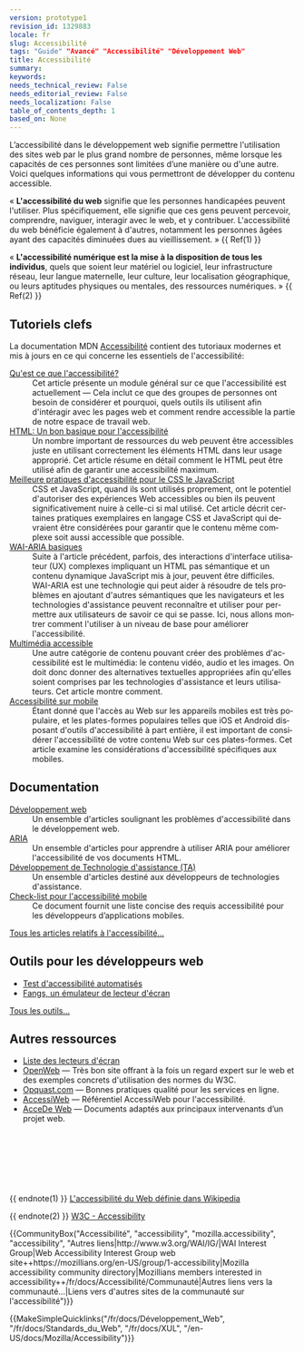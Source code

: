 ```yaml
---
version: prototype1
revision_id: 1329883
locale: fr
slug: Accessibilité
tags: "Guide" "Avancé" "Accessibilité" "Développement Web"
title: Accessibilité
summary: 
keywords: 
needs_technical_review: False
needs_editorial_review: False
needs_localization: False
table_of_contents_depth: 1
based_on: None
---
```

<p><span class="seoSummary">L’accessibilité dans le développement web signifie permettre l'utilisation des sites web par le plus grand nombre de personnes, même lorsque les capacités de ces personnes sont limitées d’une manière ou d'une autre. Voici quelques informations qui vous permettront de développer du contenu accessible.</span></p>

<p>«&nbsp;<strong>L'accessibilité du web</strong> signifie que les personnes handicapées peuvent l'utiliser. Plus spécifiquement, elle signifie que ces gens peuvent percevoir, comprendre, naviguer, interagir avec le web, et y contribuer. L'accessibilité du web bénéficie également à d'autres, notamment les personnes âgées ayant des capacités diminuées dues au vieillissement. » {{ Ref(1) }}</p>

<p>«&nbsp;<strong>L'accessibilité numérique est la mise à la disposition de tous les individus</strong>, quels que soient leur matériel ou logiciel, leur infrastructure réseau, leur langue maternelle, leur culture, leur localisation géographique, ou leurs aptitudes physiques ou mentales, des ressources numériques. » {{ Ref(2) }}</p>

<div class="cleared topicpage-table">
<div class="section">
<h2 class="Key_accessibility_tutorials" id="Key_accessibility_tutorials" name="Key_accessibility_tutorials">Tutoriels clefs</h2>

<p>La documentation MDN <a href="/fr/docs/Accessibilit%C3%A9">Accessibilité</a> contient des tutoriaux modernes et mis à jours en ce qui concerne les essentiels de l'accessibilité:</p>

<dl>
 <dt><a href="/fr/docs/Apprendre/a11y/What_is_accessibility">Qu'est ce que l'accessibilité?</a></dt>
 <dd>Cet article présente un module général sur ce que l'accessibilité est actuellement — Cela inclut ce que des groupes de personnes ont besoin de considérer et pourquoi, quels outils ils utilisent afin d'intéragir avec les pages web et comment rendre accessible la partie de notre espace de travail web.</dd>
 <dt><a href="/en-US/docs/Learn/Accessibility/HTML">HTML: Un bon basique pour l'accessibilité</a></dt>
 <dd>Un nombre important de ressources du web peuvent être accessibles juste en utilisant correctement les éléments HTML dans leur usage approprié. Cet article résume en détail comment le HTML peut être utilisé afin de garantir une accessibilité maximum.</dd>
 <dt><a href="/en-US/docs/Learn/Accessibility/CSS_and_JavaScript">Meilleure pratiques d'accessibilité pour le CSS le JavaScript </a></dt>
 <dd>CSS et JavaScript, quand ils sont utilisés proprement, ont le potentiel d'autoriser des expériences Web accessibles ou bien ils peuvent significativement nuire à celle-ci si mal utilisé. <span lang="fr">Cet article décrit certaines pratiques exemplaires en langage CSS et JavaScript qui devraient être considérées pour garantir que le contenu même complexe soit aussi accessible que possible.</span></dd>
 <dt><a href="/en-US/docs/Learn/Accessibility/WAI-ARIA_basics">WAI-ARIA basiques</a></dt>
 <dd><span lang="fr">Suite à l'article précédent, parfois, des interactions d'interface utilisateur (UX) complexes impliquant un HTML pas sémantique et un contenu dynamique JavaScript mis à jour, peuvent être difficiles. WAI-ARIA est une technologie qui peut aider à résoudre de tels problèmes en ajoutant d'autres sémantiques que les navigateurs et les technologies d'assistance peuvent reconnaître et utiliser pour permettre aux utilisateurs de savoir ce qui se passe. Ici, nous allons montrer comment l'utiliser à un niveau de base pour améliorer l'accessibilité.</span></dd>
 <dt><a href="/en-US/docs/Learn/Accessibility/Multimedia">Multimédia accessible </a></dt>
 <dd><span lang="fr">Une autre catégorie de contenu pouvant créer des problèmes d'accessibilité est le multimédia: le contenu vidéo, audio et les images. On doit donc donner des alternatives textuelles appropriées afin qu'elles soient comprises par les technologies d'assistance et leurs utilisateurs. Cet article montre comment.</span></dd>
 <dt><a href="/en-US/docs/Learn/Accessibility/Mobile">Accessibilité sur mobile</a></dt>
 <dd><span lang="fr">Étant donné que l'accès au Web sur les appareils mobiles est très populaire, et les plates-formes populaires telles que iOS et Android disposant d'outils d'accessibilité à part entière, il est important de considérer l'accessibilité de votre contenu Web sur ces plates-formes. Cet article examine les considérations d'accessibilité spécifiques aux mobiles.</span></dd>
</dl>
</div>

<div class="row topicpage-table">
<div class="section">
<h2 class="Documentation" id="Documentation" name="Documentation">Documentation</h2>

<dl>
 <dt><a href="/fr/docs/Accessibilité/Développement_Web" title="Développement Web">Développement web</a></dt>
 <dd>Un ensemble d'articles soulignant les problèmes d'accessibilité dans le développement web.</dd>
 <dt><a href="/fr/docs/Accessibilité/ARIA" title="/fr/docs/Accessibilité/ARIA">ARIA</a></dt>
 <dd>Un ensemble d'articles pour apprendre à utiliser ARIA pour améliorer l'accessibilité de vos documents HTML.</dd>
 <dt><a href="/fr/docs/Accessibilité/Développement_TA" title="Développement AT">Développement de Technologie d'assistance (TA)</a></dt>
 <dd>Un ensemble d'articles destiné aux développeurs de technologies d'assistance.</dd>
 <dt><a href="/fr/docs/Accessibilité/Checklist_accessibilite_mobile">Check-list pour l'accessibilité mobile</a></dt>
 <dd>Ce document fournit une liste concise des requis accessibilité pour les développeurs d’applications mobiles.</dd>
</dl>

<p><span class="alllinks"><a href="/fr/docs/tag/Accessibilité" title="/fr/docs/tag/Accessibilité">Tous les articles relatifs à l'accessibilité…</a></span></p>
</div>

<div class="section">
<h2 class="Tools" id="Tools" name="Tools">Outils pour les développeurs web</h2>

<ul>
 <li><a class="external" href="http://www-archive.mozilla.org/quality/embed/plans/accessibility/nsIAccessibleTestPlan.html" title="http://www-archive.mozilla.org/quality/embed/plans/accessibility/nsIAccessibleTestPlan.html">Test d'accessibilité automatisés</a></li>
 <li><a class="external" href="http://www.standards-schmandards.com/index.php?show/fangs">Fangs, un émulateur de lecteur d'écran</a></li>
</ul>

<p><span class="alllinks"><a href="/fr/docs/tag/Accessibilité:Outils" title="fr/docs/tag/Accessibilité:Outils">Tous les outils…</a></span></p>

<h2 class="Tools" id="Tools" name="Tools">Autres ressources</h2>

<ul>
 <li><a class="external" href="https://support.mozilla.org/kb/accessibility-features-firefox-make-firefox-and-we">Liste des lecteurs d'écran</a></li>
 <li><a class="external" href="http://openweb.eu.org/">OpenWeb</a> — Très bon site offrant à la fois un regard expert sur le web et des exemples concrets d'utilisation des normes du W3C.</li>
 <li><a class="external" href="http://opquast.com/">Opquast.com</a> — Bonnes pratiques qualité pour les services en ligne.</li>
 <li><a class="external" href="http://www.accessiweb.org/index.php/accessiweb_2.2_liste_generale.html">AccessiWeb</a> — Référentiel AccessiWeb pour l'accessibilité.</li>
 <li><a href="http://accede-web.com/fr/projet-accede-web/" title="http://accede-web.com/fr/projet-accede-web/">AcceDe Web</a> — Documents adaptés aux principaux intervenants d’un projet web.</li>
</ul>

<p>&nbsp;</p>
</div>
&nbsp;

<p><br />
 &nbsp;</p>
</div>

<p>{{ endnote(1) }} <a href="http://fr.wikipedia.org/wiki/Accessibilit%C3%A9_du_web">L'accessibilité du Web définie dans Wikipedia</a></p>

<p>{{ endnote(2) }} <a href="http://www.w3.org/standards/webdesign/accessibility" hreflang="en" title="http://www.w3.org/standards/webdesign/accessibility">W3C - Accessibility</a></p>

<p>{{CommunityBox("Accessibilité", "accessibility", "mozilla.accessibility", "accessibility", "Autres liens|http://www.w3.org/WAI/IG/|WAI Interest Group|Web Accessibility Interest Group web site++https://mozillians.org/en-US/group/1-accessibility|Mozilla accessibility community directory|Mozillians members interested in accessibility++/fr/docs/Accessibilité/Communauté|Autres liens vers la communauté…|Liens vers d'autres sites de la communauté sur l'accessibilité")}}</p>

<p>{{MakeSimpleQuicklinks("/fr/docs/Développement_Web", "/fr/docs/Standards_du_Web", "/fr/docs/XUL", "/en-US/docs/Mozilla/Accessibility")}}</p>
</div>

